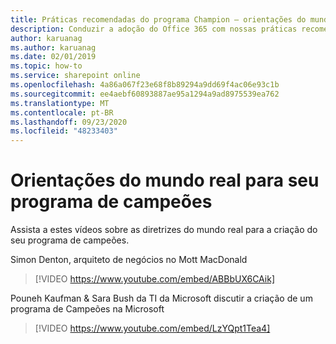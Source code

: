 ```yaml
---
title: Práticas recomendadas do programa Champion – orientações do mundo real
description: Conduzir a adoção do Office 365 com nossas práticas recomendadas de programa de Champion
author: karuanag
ms.author: karuanag
ms.date: 02/01/2019
ms.topic: how-to
ms.service: sharepoint online
ms.openlocfilehash: 4a86a067f23e68f8b89294a9dd69f4ac06e93c1b
ms.sourcegitcommit: ee4aebf60893887ae95a1294a9ad8975539ea762
ms.translationtype: MT
ms.contentlocale: pt-BR
ms.lasthandoff: 09/23/2020
ms.locfileid: "48233403"
---
```

# <a name="real-world-guidance-for-your-champions-program"></a>Orientações do mundo real para seu programa de campeões

Assista a estes vídeos sobre as diretrizes do mundo real para a criação do seu programa de campeões.  

Simon Denton, arquiteto de negócios no Mott MacDonald

> [!VIDEO https://www.youtube.com/embed/ABBbUX6CAik]

Pouneh Kaufman & Sara Bush da TI da Microsoft discutir a criação de um programa de Campeões na Microsoft

> [!VIDEO https://www.youtube.com/embed/LzYQpt1Tea4]
